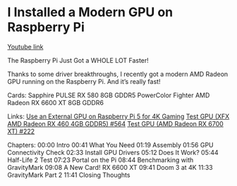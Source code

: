 # I Installed a Modern GPU on Raspberry Pi 

[Youtube link](https://www.youtube.com/watch?v=J0z09Ddr58w)

The Raspberry Pi Just Got a WHOLE LOT Faster!

Thanks to some driver breakthroughs, I recently got a modern AMD Radeon GPU running on the Raspberry Pi. And it’s really fast!

Cards:
  Sapphire PULSE RX 580 8GB GDDR5
  PowerColor Fighter AMD Radeon RX 6600 XT 8GB GDDR6

Links:
[Use an External GPU on Raspberry Pi 5 for 4K Gaming](https://www.jeffgeerling.com/blog/2024/use-external-gpu-on-raspberry-pi-5-4k-gaming)
[Test GPU (XFX AMD Radeon RX 460 4GB GDDR5) #564](https://github.com/geerlingguy/raspberry-pi-pcie-devices/issues/564)
[Test GPU (AMD Radeon RX 6700 XT) #222](https://github.com/geerlingguy/raspberry-pi-pcie-devices/issues/222)

Chapters:
  00:00 Intro
  00:41 What You Need
  01:19 Assembly
  01:56 GPU Connectivity Check
  02:33 Install GPU Drivers
  05:12 Does It Work?
  05:44 Half-Life 2 Test
  07:23 Portal on the Pi
  08:44 Benchmarking with GravityMark
  09:08 A New Card! RX 6600 XT
  09:41 Doom 3 at 4K
  11:33 GravityMark Part 2
  11:41 Closing Thoughts
